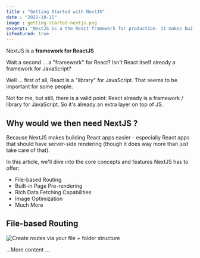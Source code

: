 ```yaml
---
title : "Getting Started with NextJS"
date : "2022-10-15"
image : getting-started-nextjs.png
excerpt: "NextJS is a the React framework for production- it makes building fullstack React apps and sites a breeze and ships with buildt-in SSR. "
isFeatured: true
---
```


NextJS is a **framework for ReactJS**

Wait a second ... a "framework" for React? Isn't React itself already a framework for JavaScript?

Well ... first of all, React is a "library" for JavaScript. That seems to be important for some people.

Not for me, but still, there is a valid point: React already is a framework / library for JavaScript. So it's already an extra layer on top of JS.

## Why would we then need NextJS ?

Because NextJS makes building React apps easier - especially React apps that should have server-side rendering (though it does way more than just take care of that).

In this article, we'll dive into the core concepts and features NextJS has to offer:

- File-based Routing
- Built-in Page Pre-rendering
- Rich Data Fetching Capabilities
- Image Optimization
- Much More

## File-based Routing

![Create routes via your file + folder structure](/images/nextjs-file-based-routing.png)

...More content ... 